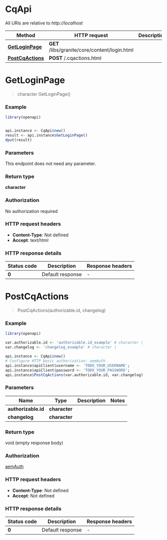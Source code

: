 # CqApi

All URIs are relative to *http://localhost*

Method | HTTP request | Description
------------- | ------------- | -------------
[**GetLoginPage**](CqApi.md#GetLoginPage) | **GET** /libs/granite/core/content/login.html | 
[**PostCqActions**](CqApi.md#PostCqActions) | **POST** /.cqactions.html | 


# **GetLoginPage**
> character GetLoginPage()



### Example
```R
library(openapi)


api.instance <- CqApi$new()
result <- api.instance$GetLoginPage()
dput(result)
```

### Parameters
This endpoint does not need any parameter.

### Return type

**character**

### Authorization

No authorization required

### HTTP request headers

 - **Content-Type**: Not defined
 - **Accept**: text/html

### HTTP response details
| Status code | Description | Response headers |
|-------------|-------------|------------------|
| **0** | Default response |  -  |

# **PostCqActions**
> PostCqActions(authorizable.id, changelog)



### Example
```R
library(openapi)

var.authorizable.id <- 'authorizable.id_example' # character | 
var.changelog <- 'changelog_example' # character | 

api.instance <- CqApi$new()
# Configure HTTP basic authorization: aemAuth
api.instance$apiClient$username <- 'TODO_YOUR_USERNAME';
api.instance$apiClient$password <- 'TODO_YOUR_PASSWORD';
api.instance$PostCqActions(var.authorizable.id, var.changelog)
```

### Parameters

Name | Type | Description  | Notes
------------- | ------------- | ------------- | -------------
 **authorizable.id** | **character**|  | 
 **changelog** | **character**|  | 

### Return type

void (empty response body)

### Authorization

[aemAuth](../README.md#aemAuth)

### HTTP request headers

 - **Content-Type**: Not defined
 - **Accept**: Not defined

### HTTP response details
| Status code | Description | Response headers |
|-------------|-------------|------------------|
| **0** | Default response |  -  |

